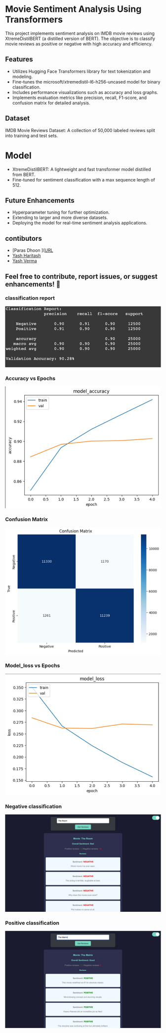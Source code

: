 # Movie Sentiment Analysis Using Transformers 

This project implements sentiment analysis on IMDB movie reviews using XtremeDistilBERT (a distilled version of BERT). The objective is to classify movie reviews as positive or negative with high accuracy and efficiency.

## Features
- Utilizes Hugging Face Transformers library for text tokenization and modeling.
- Fine-tunes the microsoft/xtremedistil-l6-h256-uncased model for binary classification.
- Includes performance visualizations such as accuracy and loss graphs.
- Implements evaluation metrics like precision, recall, F1-score, and confusion matrix for detailed analysis.

## Dataset
IMDB Movie Reviews Dataset: A collection of 50,000 labeled reviews split into training and test sets.

# Model
- XtremeDistilBERT: A lightweight and fast transformer model distilled from BERT.
- Fine-tuned for sentiment classification with a max sequence length of 512.

## Future Enhancements
- Hyperparameter tuning for further optimization.
- Extending to larger and more diverse datasets.
- Deploying the model for real-time sentiment analysis applications.

## contibutors 
- [Paras Dhoon ]([URL](https://github.com/)
- [Yash Haritash](https://github.com/YashHaritash)
- [Yash Verma](https://github.com/RICE36a10)

## Feel free to contribute, report issues, or suggest enhancements! 🎉

### classification report
![classification report](https://github.com/RICE36a10/CineCritic/blob/main/Assets/Classification%20Report.jpg?raw=true)


### Accuracy vs Epochs
![Accuracy vs Epochs](https://github.com/RICE36a10/CineCritic/blob/main/Assets/Accuracy%20vs%20Epochs.jpg?raw=true)


### Confusion Matrix
![Confusion Matrix](https://github.com/RICE36a10/CineCritic/blob/main/Assets/Confusion%20Matrix.jpg?raw=true)


### Model_loss vs Epochs
![Model_loss vs Epochs](https://github.com/RICE36a10/CineCritic/blob/main/Assets/Model_loss%20vs%20Epochs.jpg?raw=true)


### Negative classification
![Negative classification](https://github.com/RICE36a10/CineCritic/blob/main/Assets/Negative%20classification.jpg?raw=true)


### Positive classification
![Positive classification](https://github.com/RICE36a10/CineCritic/blob/main/Assets/Positive%20classification.jpg?raw=true)





